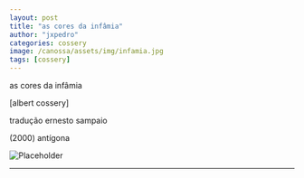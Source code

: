```yaml
---
layout: post
title: "as cores da infâmia"
author: "jxpedro"
categories: cossery
image: /canossa/assets/img/infamia.jpg
tags: [cossery]
---
```


<p >as cores da infâmia</p>
<p>[albert cossery]</p> 
<p>tradução ernesto sampaio</p> 
<p>(2000) antígona</p>

![Placeholder](/canossa/assets/img/infamia.jpg)

<p></p>

<hr/>